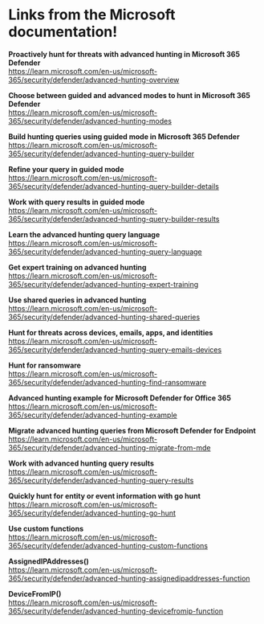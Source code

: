 # Links from the Microsoft documentation!

**Proactively hunt for threats with advanced hunting in Microsoft 365 Defender**  
https://learn.microsoft.com/en-us/microsoft-365/security/defender/advanced-hunting-overview

**Choose between guided and advanced modes to hunt in Microsoft 365 Defender**  
https://learn.microsoft.com/en-us/microsoft-365/security/defender/advanced-hunting-modes

**Build hunting queries using guided mode in Microsoft 365 Defender**  
https://learn.microsoft.com/en-us/microsoft-365/security/defender/advanced-hunting-query-builder

**Refine your query in guided mode**  
https://learn.microsoft.com/en-us/microsoft-365/security/defender/advanced-hunting-query-builder-details

**Work with query results in guided mode**  
https://learn.microsoft.com/en-us/microsoft-365/security/defender/advanced-hunting-query-builder-results

**Learn the advanced hunting query language**  
https://learn.microsoft.com/en-us/microsoft-365/security/defender/advanced-hunting-query-language

**Get expert training on advanced hunting**  
https://learn.microsoft.com/en-us/microsoft-365/security/defender/advanced-hunting-expert-training

**Use shared queries in advanced hunting**  
https://learn.microsoft.com/en-us/microsoft-365/security/defender/advanced-hunting-shared-queries

**Hunt for threats across devices, emails, apps, and identities**  
https://learn.microsoft.com/en-us/microsoft-365/security/defender/advanced-hunting-query-emails-devices

**Hunt for ransomware**  
https://learn.microsoft.com/en-us/microsoft-365/security/defender/advanced-hunting-find-ransomware

**Advanced hunting example for Microsoft Defender for Office 365**  
https://learn.microsoft.com/en-us/microsoft-365/security/defender/advanced-hunting-example

**Migrate advanced hunting queries from Microsoft Defender for Endpoint**  
https://learn.microsoft.com/en-us/microsoft-365/security/defender/advanced-hunting-migrate-from-mde

**Work with advanced hunting query results**  
https://learn.microsoft.com/en-us/microsoft-365/security/defender/advanced-hunting-query-results

**Quickly hunt for entity or event information with go hunt**  
https://learn.microsoft.com/en-us/microsoft-365/security/defender/advanced-hunting-go-hunt

**Use custom functions**  
https://learn.microsoft.com/en-us/microsoft-365/security/defender/advanced-hunting-custom-functions

**AssignedIPAddresses()**  
https://learn.microsoft.com/en-us/microsoft-365/security/defender/advanced-hunting-assignedipaddresses-function

**DeviceFromIP()**  
https://learn.microsoft.com/en-us/microsoft-365/security/defender/advanced-hunting-devicefromip-function